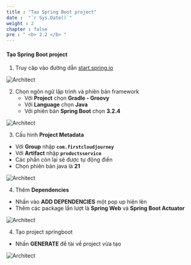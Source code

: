 ```yaml
---
title : "Tạo Spring Boot project"
date :  "`r Sys.Date()`" 
weight : 2
chapter : false
pre : " <b> 2.2 </b> "
---
```


#### Tạo Spring Boot project

1. Truy câp vào đường dẫn [start.spring.io](https://start.spring.io/)

![Architect](/images/1/spring/01.png?featherlight=false&width=60pc)

2. Chọn ngôn ngữ lập trình và phiên bản framework
   - Với **Project** chọn **Gradle - Groovy**
   - Với **Language** chọn **Java**
   - Với phiên bản **Spring Boot** chọn **3.2.4**

![Architect](/images/1/spring/02.png?featherlight=false&width=60pc)

3. Cấu hình **Project Metadata**
- Với **Group** nhập  **```com.firstcloudjourney```**
- Với **Artifact** nhập **```productsservice```**
- Các phần còn lại sẽ được tự động điền
- Chọn phiên bản java là **21**

![Architect](/images/1/spring/03.png?featherlight=false&width=60pc)

4. Thêm **Dependencies**
- Nhấn vào **ADD DEPENDENCIES** một pop up hiện lên
- Thêm các package lần lượt là **Spring Web** và **Spring Boot Actuator**

![Architect](/images/1/spring/04.png?featherlight=false&width=60pc)

4. Tạo project springboot

- Nhấn **GENERATE** để tài về project vừa tạo

![Architect](/images/1/spring/05.png?featherlight=false&width=60pc)
